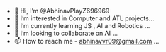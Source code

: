 - 👋 Hi, I’m @AbhinavPlayZ696969
- 👀 I’m interested in Computer and ATL projects...
- 🌱 I’m currently learning JS , AI and Robotics ...
- 💞️ I’m looking to collaborate on AI ...
- 📫 How to reach me - abhinavvr09@gmail.com ...

<!---
AbhinavPlayZ696969/AbhinavPlayZ696969 is a ✨ special ✨ repository because its `README.md` (this file) appears on your GitHub profile.
You can click the Preview link to take a look at your changes.
--->
